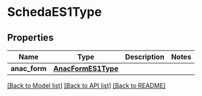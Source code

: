 # SchedaES1Type

## Properties
Name | Type | Description | Notes
------------ | ------------- | ------------- | -------------
**anac_form** | [**AnacFormES1Type**](AnacFormES1Type.md) |  | 

[[Back to Model list]](../README.md#documentation-for-models) [[Back to API list]](../README.md#documentation-for-api-endpoints) [[Back to README]](../README.md)

